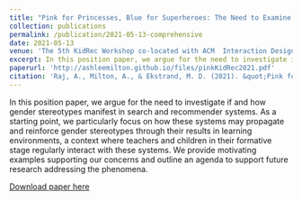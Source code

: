```yaml
---
title: "Pink for Princesses, Blue for Superheroes: The Need to Examine Gender Stereotypes in Kid's Products in Search and Recommendations"
collection: publications
permalink: /publication/2021-05-13-comprehensive
date: 2021-05-13
venue: 'The 5th KidRec Workshop co-located with ACM  Interaction Design and Children (IDC) Conference 2019'
excerpt: In this position paper, we argue for the need to investigate if and how gender stereotypes manifest in search and recommender systems...
paperurl: 'http://ashleemilton.github.io/files/pinkKidRec2021.pdf'
citation: 'Raj, A., Milton, A., & Ekstrand, M. D. (2021). &quot;Pink for Princesses, Blue for Superheroes: The Need to Examine Gender Stereotypes in Kid's Products in Search and Recommendations &quot; <i>The 5th KidRec Workshop co-located with ACM  Interaction Design and Children (IDC) Conference</i>.'
---
```

In this position paper, we argue for the need to investigate if and how gender stereotypes manifest in search and recommender systems. As a starting point, we particularly focus on how these systems may propagate and reinforce gender stereotypes through their results in learning environments, a context where teachers and children in their formative stage regularly interact with these systems. We provide motivating examples supporting our concerns and outline an agenda to support future research addressing the phenomena.

[Download paper here](http://ashleemilton.github.io/files/pinkKidRec2021.pdf)